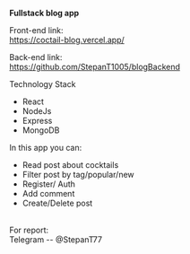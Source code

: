 <b>Fullstack blog app</b><br>

Front-end link:<br>
https://coctail-blog.vercel.app/<br>

Back-end link:<br>
https://github.com/StepanT1005/blogBackend<br>

Technology Stack<br>

<ul>
<li>React</li>
<li>NodeJs</li>
<li>Express</li>
<li>MongoDB</li>
</ul>

In this app you can:<br>

<ul>
<li>Read post about cocktails</li>
<li>Filter post by tag/popular/new</li>
<li>Register/ Auth</li>
<li>Add comment</li>
<li>Create/Delete post</li></br>
</ul>
For report:</br>
Telegram -- @StepanT77
